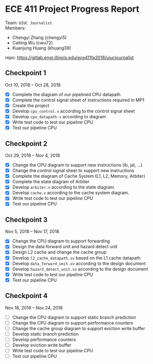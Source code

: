 # ECE 411 Project Progress Report

Team: `UIUC Journalist`  
Members: 
- Chengyi Zhang (chengyi5)
- Caiting Wu (cwu72)
- Kuanjung Huang (khuang38)

repo: https://gitlab.engr.illinois.edu/ece411fa2018/uiucjournalist

## Checkpoint 1
Oct 10, 2018 – Oct 28, 2018

* [X] Complete the diagram of our pipelined CPU datapath
* [X] Complete the control signal sheet of instructions required in MP1
* [X] Create the project
* [X] Develop `cpu_control.v` according to the control signal sheet
* [X] Develop `cpu_datapath.v`
according to diagram
* [X] Write test code to test our pipeline CPU
* [X] Test our pipeline CPU

## Checkpoint 2
Oct 29, 2018 – Nov 4, 2018

* [X] Change the CPU diagram to support new instructions (lb, jal, ...)
* [X] Change the control signal sheet to support new instructions 
* [X] Complete the diagram of Cache System (L1, L2, Memory, Arbiter)
* [X] Complete the state diagram of Arbiter
* [X] Develop `arbiter.v` according to the state diagram.
* [X] Develop `cache.v` according to the cache system diagram.
* [X] Write test code to test our pipeline CPU
* [X] Test our pipeline CPU

## Checkpoint 3
Nov 5, 2018 – Nov 17, 2018

* [X] Change the CPU diagram to support forwarding
* [X] Design the data forward unit and hazard detect unit
* [X] Design L2 cache and change the cache group
* [X] Develop `l2_cache_datapath.sv` based on the L1 cache datapath
* [X] Develop `data_forward_unit.sv` according to the design document
* [X] Develop `hazard_detect_unit.sv` according to the design document
* [X] Write test code to test our pipeline CPU
* [X] Test our pipeline CPU

## Checkpoint 4
Nov 18, 2018 – Nov 24, 2018

* [ ] Change the CPU diagram to support static branch prediction
* [ ] Change the CPU diagram to support performance counters
* [ ] Change the cache group diagram to support eviction write buffer
* [ ] Develop static branch prediction
* [ ] Develop performance counters
* [ ] Develop eviction write buffer
* [ ] Write test code to test our pipeline CPU
* [ ] Test our pipeline CPU
